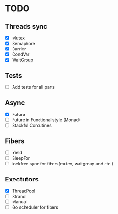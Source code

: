 # TODO

## Threads sync

- [x] Mutex
- [x] Semaphore
- [x] Barrier
- [x] CondVar
- [x] WaitGroup

## Tests
- [ ] Add tests for all parts

## Async
- [x] Future
- [ ] Future in Functional style (Monad)
- [ ] Stackful Coroutines

## Fibers
- [ ] Yield
- [ ] SleepFor
- [ ] lockfree sync for fibers(mutex, waitgroup and etc.)

## Exectutors
- [x] ThreadPool
- [ ] Strand
- [ ] Manual
- [ ] Go scheduler for fibers
